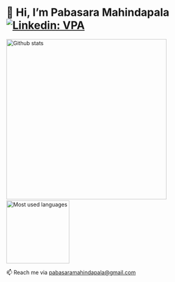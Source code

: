 # 👋 Hi, I’m Pabasara Mahindapala  [![Linkedin: VPA](https://img.shields.io/badge/linkedin-%230077B5.svg?&style=for-the-badge&logo=linkedin&logoColor=white)](https://www.linkedin.com/in/pabasara-mahindapala/)
<!---
## 🚀 I’m skilled in
<p align="left">  
  <a href="https://git-scm.com/" target="_blank"> <img src="https://www.vectorlogo.zone/logos/git-scm/git-scm-icon.svg" alt="git" width="40" height="40"/> </a>
  --->

<p align="left">
<img src="https://github-readme-stats.vercel.app/api?username=pabasara-mahindapala&show_icons=true&theme=buefy&count_private=true" alt="Github stats" width="420"/>&nbsp;<img src="https://github-readme-stats.vercel.app/api/top-langs/?username=pabasara-mahindapala&layout=compact&theme=buefy" alt="Most used languages" height="165">
</p>

📫 Reach me via pabasaramahindapala@gmail.com

<!---
pabasara-mahindapala/pabasara-mahindapala is a ✨ special ✨ repository because its `README.md` (this file) appears on your GitHub profile.
You can click the Preview link to take a look at your changes.
--->
